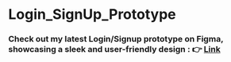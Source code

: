 # Login_SignUp_Prototype
### Check out my latest Login/Signup prototype on Figma, showcasing a sleek and user-friendly design : 👉 <a href="https://www.figma.com/design/OSQxg0ZpYbephrIOndl9Uh/Project-Ara%2FLogin%2FSignUP?node-id=0-1&m=dev&t=eVJiyXB0Yps5TqG6-1">Link</a>
